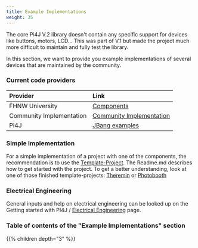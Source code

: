 ```yaml
---
title: Example Implementations
weight: 35
---
```


The core Pi4J V.2 library doesn't contain any specific support for devices like buttons, motors, LCD... This was part of 
V.1 but made the project much more difficult to maintain and fully test the library.

In this section, we want to provide you example implementations of several devices that are maintained by the community.

### Current code providers

| Provider                 | Link                                                          |
|:-------------------------|:--------------------------------------------------------------|
| FHNW University          | [Components](/examples/components)                            |
| Community Implementation | [Community Implementation](/examples/communityimplementation) |
| Pi4J                     | [JBang examples](/examples/jbang)                             |

### Simple Implementation

For a simple implementation of a project with one of the components, the recommendation is to use the [Template-Project](https://github.com/Pi4J/pi4j-template-javafx).
The Readme.md describes how to get started with the project.
To get a better understanding, look at one of those finished template-projects: [Theremin](https://github.com/DieterHolz/RaspPiTheremin) or [Photobooth](https://github.com/DieterHolz/PhotoBooth)

### Electrical Engineering
General inputs and help on electrical engineering can be looked up on the Getting started with PI4J / [Electrical Engineering](/getting-started/electricalengeneering/) page.

### Table of contents of the "Example Implementations" section

{{% children depth="3" %}}
